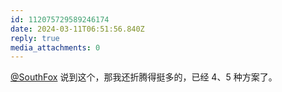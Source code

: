 ```yaml
---
id: 112075729589246174
date: 2024-03-11T06:51:56.840Z
reply: true
media_attachments: 0
---
```


[@SouthFox](https://foxsay.southfox.me/@SouthFox) 说到这个，那我还折腾得挺多的，已经 4、5 种方案了。

